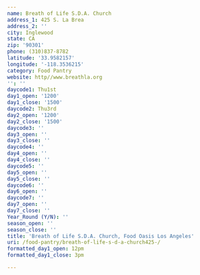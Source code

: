 ```yaml
---
name: Breath of Life S.D.A. Church
address_1: 425 S. La Brea
address_2: ''
city: Inglewood
state: CA
zip: '90301'
phone: (310)837-8782
latitude: '33.9582157'
longitude: '-118.3536215'
category: Food Pantry
website: http//www.breathla.org
'': ''
daycode1: Thu1st
day1_open: '1200'
day1_close: '1500'
daycode2: Thu3rd
day2_open: '1200'
day2_close: '1500'
daycode3: ''
day3_open: ''
day3_close: ''
daycode4: ''
day4_open: ''
day4_close: ''
daycode5: ''
day5_open: ''
day5_close: ''
daycode6: ''
day6_open: ''
daycode7: ''
day7_open: ''
day7_close: ''
Year_Round (Y/N): ''
season_open: ''
season_close: ''
title: 'Breath of Life S.D.A. Church, Food Oasis Los Angeles'
uri: /food-pantry/breath-of-life-s-d-a-church425-/
formatted_day1_open: 12pm
formatted_day1_close: 3pm

---
```

